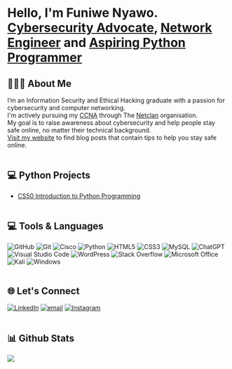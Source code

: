 <h1>Hello, I'm Funiwe Nyawo.<br/><a href="https://cybersmartwithfuni.wordpress.com">Cybersecurity Advocate</a>, <a href="https://www.linkedin.com/in/funiwe-nyawo">Network Engineer</a> and <a href="https://www.linkedin.com/in/funiwe-nyawo">Aspiring Python Programmer</a> </h1>

## 👩🏾‍🎓 About Me 

I’m an Information Security and Ethical Hacking graduate with a passion for cybersecurity and computer networking.<br/>
I'm actively pursuing my [CCNA](https://www.cisco.com/site/us/en/learn/training-certifications/certifications/enterprise/ccna/index.html) through The [Netclan](https://www.linkedin.com/company/thenetclan/posts/?feedView=all) organisation.<br/>
My goal is to raise awareness about cybersecurity and help people stay safe online, no matter their technical background.<br/>
[Visit my website](https://cybersmartwithfuni.wordpress.com) to find blog posts that contain tips to help you stay safe online.<br/><br/>
    
## 💻 Python Projects
  - [CS50 Introduction to Python Programming](https://github.com/funiie/CS50P-Solutions)<br/><br/>

## 💻 Tools & Languages
![GitHub](https://img.shields.io/badge/github-%23121011.svg?style=for-the-badge&logo=github&logoColor=white) 
![Git](https://img.shields.io/badge/git-%23F05033.svg?style=for-the-badge&logo=git&logoColor=white) 
![Cisco](https://img.shields.io/badge/cisco-%23049fd9.svg?style=for-the-badge&logo=cisco&logoColor=black) 
![Python](https://img.shields.io/badge/python-3670A0?style=for-the-badge&logo=python&logoColor=ffdd54) 
![HTML5](https://img.shields.io/badge/html5-%23E34F26.svg?style=for-the-badge&logo=html5&logoColor=white) 
![CSS3](https://img.shields.io/badge/css3-%231572B6.svg?style=for-the-badge&logo=css3&logoColor=white) 
![MySQL](https://img.shields.io/badge/mysql-4479A1.svg?style=for-the-badge&logo=mysql&logoColor=white) 
![ChatGPT](https://img.shields.io/badge/chatGPT-74aa9c?style=for-the-badge&logo=openai&logoColor=white) 
![Visual Studio Code](https://img.shields.io/badge/Visual%20Studio%20Code-0078d7.svg?style=for-the-badge&logo=visual-studio-code&logoColor=white) 
![WordPress](https://img.shields.io/badge/WordPress-%23117AC9.svg?style=for-the-badge&logo=WordPress&logoColor=white) 
![Stack Overflow](https://img.shields.io/badge/-Stackoverflow-FE7A16?style=for-the-badge&logo=stack-overflow&logoColor=white) 
![Microsoft Office](https://img.shields.io/badge/Microsoft_Office-D83B01?style=for-the-badge&logo=microsoft-office&logoColor=white) 
![Kali](https://img.shields.io/badge/Kali-268BEE?style=for-the-badge&logo=kalilinux&logoColor=white) 
![Windows](https://img.shields.io/badge/Windows-0078D6?style=for-the-badge&logo=windows&logoColor=white)<br/><br/>

## 🌐 Let's Connect
[![LinkedIn](https://img.shields.io/badge/LinkedIn-%230077B5.svg?logo=linkedin&logoColor=white)](https://linkedin.com/in/https://www.linkedin.com/in/funiwe-nyawo) 
[![email](https://img.shields.io/badge/Email-D14836?logo=gmail&logoColor=white)](mailto:funiwenyawo@gmail.com) 
[![Instagram](https://img.shields.io/badge/Instagram-%23E4405F.svg?logo=Instagram&logoColor=white)](https://instagram.com/funiwe_nyawo)<br/><br/>

## 📊 Github Stats 
![](https://github-readme-stats.vercel.app/api/top-langs/?username=funiie&theme=dark&hide_border=false&include_all_commits=false&count_private=false&layout=compact)



